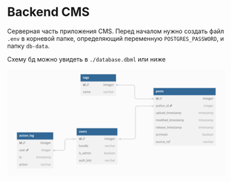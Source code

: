 # Backend CMS

Серверная часть приложения CMS. Перед началом нужно создать файл `.env` в
корневой папке, определяющий переменную `POSTGRES_PASSWORD`, и папку `db-data`.

Схему бд можно увидеть в `./database.dbml` или ниже

![./database.dbml](./database.png)
